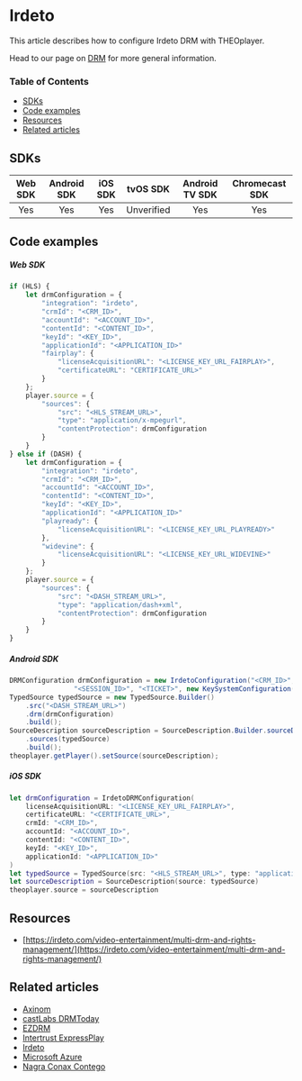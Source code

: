 # Irdeto

This article describes how to configure Irdeto DRM with THEOplayer.

Head to our page on [DRM](../../how-to-guides/04-drm/00-introduction.md) for more general information.

### Table of Contents
- [SDKs](#sdks)
- [Code examples](#code-examples)
- [Resources](#resources)
- [Related articles](#related-articles)

## SDKs

| Web SDK | Android SDK | iOS SDK | tvOS SDK| Android TV SDK | Chromecast SDK |
| :-----: | :---------: | :-----: | :--: | :------------: | :------------: |
|   Yes   |     Yes     |   Yes   | Unverified  |      Yes      |      Yes       |

## Code examples

##### Web SDK

```js
if (HLS) {
    let drmConfiguration = {
        "integration": "irdeto",
        "crmId": "<CRM_ID>",
        "accountId": "<ACCOUNT_ID>",
        "contentId": "<CONTENT_ID>",
        "keyId": "<KEY_ID>",
        "applicationId": "<APPLICATION_ID>"
        "fairplay": {
            "licenseAcquisitionURL": "<LICENSE_KEY_URL_FAIRPLAY>",
            "certificateURL": "CERTIFICATE_URL>"
        }
    };
    player.source = {
        "sources": {
            "src": "<HLS_STREAM_URL>",
            "type": "application/x-mpegurl",
            "contentProtection": drmConfiguration
        }
    }
} else if (DASH) {
    let drmConfiguration = {
        "integration": "irdeto",
        "crmId": "<CRM_ID>",
        "accountId": "<ACCOUNT_ID>",
        "contentId": "<CONTENT_ID>",
        "keyId": "<KEY_ID>",
        "applicationId": "<APPLICATION_ID>"
        "playready": {
            "licenseAcquisitionURL": "<LICENSE_KEY_URL_PLAYREADY>"
        },
        "widevine": {
            "licenseAcquisitionURL": "<LICENSE_KEY_URL_WIDEVINE>"
        }
    };
    player.source = {
        "sources": {
            "src": "<DASH_STREAM_URL>",
            "type": "application/dash+xml",
            "contentProtection": drmConfiguration
        }
    }
}
```

##### Android SDK

```java
DRMConfiguration drmConfiguration = new IrdetoConfiguration("<CRM_ID>", "<ACCOUNT_ID>", "<CONTENT_ID>",
                "<SESSION_ID>", "<TICKET>", new KeySystemConfiguration("<LICENSE_KEY_URL_WIDEVINE"));
TypedSource typedSource = new TypedSource.Builder()
    .src("<DASH_STREAM_URL>")
    .drm(drmConfiguration)
    .build();
SourceDescription sourceDescription = SourceDescription.Builder.sourceDescription()
    .sources(typedSource)
    .build();
theoplayer.getPlayer().setSource(sourceDescription);
```

##### iOS SDK

```swift
let drmConfiguration = IrdetoDRMConfiguration(
    licenseAcquisitionURL: "<LICENSE_KEY_URL_FAIRPLAY>",
    certificateURL: "<CERTIFICATE_URL>",
    crmId: "<CRM_ID>",
    accountId: "<ACCOUNT_ID>",
    contentId: "<CONTENT_ID>",
    keyId: "<KEY_ID>",
    applicationId: "<APPLICATION_ID>"
)
let typedSource = TypedSource(src: "<HLS_STREAM_URL>", type: "application/x-mpegurl", drm: drmConfiguration)
let sourceDescription = SourceDescription(source: typedSource)
theoplayer.source = sourceDescription
```

## Resources

- [https://irdeto.com/video-entertainment/multi-drm-and-rights-management/](https://irdeto.com/video-entertainment/multi-drm-and-rights-management/)

## Related articles

- [Axinom](02-axinom.md)
- [castLabs DRMToday](02-castlabs-drmtoday/00-introduction.md)
- [EZDRM](04-ezdrm.md)
- [Intertrust ExpressPlay](05-intertrust-expressplay.md)
- [Irdeto](06-irdeto.md)
- [Microsoft Azure](07-microsoft-azure.md)
- [Nagra Conax Contego](08-nagra-conax-contego.md)